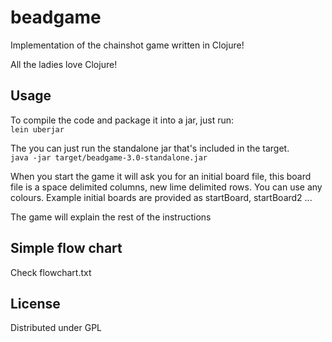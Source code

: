 # beadgame

Implementation of the chainshot game written in Clojure!

All the ladies love Clojure!

## Usage


To compile the code and package it into a jar, just run:  
    ` lein uberjar ` 

The you can just run the standalone jar that's included in the target.  
    ` java -jar target/beadgame-3.0-standalone.jar `  

When you start the game it will ask you for an initial board file, this board file is a space delimited columns, new lime delimited rows. You can use any colours.
Example initial boards are provided as startBoard, startBoard2 ... 

The game will explain the rest of the instructions

## Simple flow chart
Check flowchart.txt

## License

Distributed under GPL
